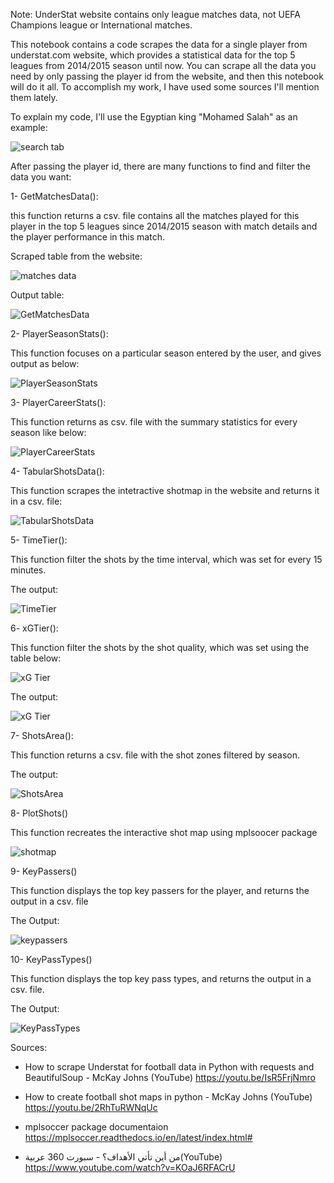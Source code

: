 Note: UnderStat website contains only league matches data, not UEFA Champions league or International matches.

This notebook contains a code scrapes the data for a single player from understat.com website, which provides a statistical data for the top 5 leagues from 2014/2015 season until now. You can scrape all the data you need by only passing the player id from the website, and then this notebook will do it all. To accomplish my work, I have used some sources I'll mention them lately.

To explain my code, I'll use the Egyptian king "Mohamed Salah" as an example:

![search tab](https://user-images.githubusercontent.com/80650976/184650011-dd52a99b-c14c-4246-b68c-b617a6173b8f.PNG)

After passing the player id, there are many functions to find and filter the data you want:

1- GetMatchesData():

 this function returns a csv. file contains all the matches played for this player in the top 5 leagues since 2014/2015 season with match details and the player performance in this match.

Scraped table from the website:

![matches data](https://user-images.githubusercontent.com/80650976/184649440-fec82eae-1a5c-4b33-835b-a17df75fd45f.PNG)

Output table:

![GetMatchesData](https://user-images.githubusercontent.com/80650976/184655271-aaacf896-6675-4e49-9d51-789ce3a70d5e.PNG)

2- PlayerSeasonStats():

This function focuses on a particular season entered by the user, and gives output as below:

![PlayerSeasonStats](https://user-images.githubusercontent.com/80650976/184655798-da90eabb-4e4e-45fe-a870-0648ddd59bbc.PNG)

3- PlayerCareerStats():

This function returns as csv. file with the summary statistics for every season like below:

![PlayerCareerStats](https://user-images.githubusercontent.com/80650976/184656718-8fa51b3d-ca54-43c0-b30d-1be0d1100827.PNG)

4- TabularShotsData():

This function scrapes the intetractive shotmap in the website and returns it in a csv. file:

![TabularShotsData](https://user-images.githubusercontent.com/80650976/184657884-bf8aa007-9e09-49f8-bb16-54285945c4f4.PNG)

5-  TimeTier():

This function filter the shots by the time interval, which was set for every 15 minutes. 

The output:

![TimeTier](https://user-images.githubusercontent.com/80650976/184658406-96ea5033-0923-4243-9ada-93781aef78b6.PNG)

6- xGTier():

This function filter the shots by the shot quality, which was set using the table below:

![xG Tier](https://user-images.githubusercontent.com/80650976/184651631-3151338c-c73d-4ab7-b355-9a644075694d.PNG)

The output:

![xG Tier](https://user-images.githubusercontent.com/80650976/184660645-7805218e-b3ca-405c-be1d-8dc9428ccc90.PNG)

7- ShotsArea():

This function returns a csv. file with the shot zones filtered by season.

The output:

![ShotsArea](https://user-images.githubusercontent.com/80650976/184661402-f8ec0729-1263-490c-8819-d50b6fc8458d.PNG)

8- PlotShots()

This function recreates the interactive shot map using mplsoocer package

![shotmap](https://user-images.githubusercontent.com/80650976/184662362-6d38a6e5-7e6b-46f7-860f-3b915cd0e160.PNG)

9- KeyPassers()

This function displays the top key passers for the player, and returns the output in a csv. file

The Output:

![keypassers](https://user-images.githubusercontent.com/80650976/184663075-bf75ff8c-2400-449c-b4ed-a470a77fd0b3.PNG)

10- KeyPassTypes()

This function displays the top key pass types, and returns the output in a csv. file.

The Output:

![KeyPassTypes](https://user-images.githubusercontent.com/80650976/184665108-7ca70ddb-5802-42c3-b80c-56c8fc9aa063.PNG)


Sources:

 * How to scrape Understat for football data in Python with requests and BeautifulSoup - McKay Johns (YouTube)
   https://youtu.be/IsR5FrjNmro
  
 * How to create football shot maps in python - McKay Johns (YouTube)
  https://youtu.be/2RhTuRWNqUc
 
 * mplsoccer package documentaion
  https://mplsoccer.readthedocs.io/en/latest/index.html#
 
 * من أين تأتي الأهداف؟ - سبورت 360 عربية(YouTube)
  https://www.youtube.com/watch?v=KOaJ6RFACrU

